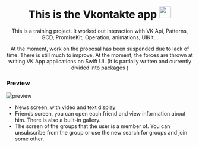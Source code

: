 <h1 align="center"> This is the Vkontakte app
<img src="https://github.com/blackcater/blackcater/raw/main/images/Hi.gif" width="32" height="32"/></h1>

<p align="center">This is a training project. It worked out interaction with VK Api, Patterns, GCD, PromiseKit, Operation, animations, UIKit...</p>

<p align="center"> At the moment, work on the proposal has been suspended due to lack of time. There is still much to improve. At the moment, the forces are thrown at writing VK App applications on Swift UI. (It is partially written and currently divided into packages )</p>

<h3> Preview </h3>

![preview](https://user-images.githubusercontent.com/91827767/207530927-f825c01e-2861-4e23-b1e3-fb3bf95a9c23.gif)


<ul>
  <li> News screen, with video and text display</li>
  <li> Friends screen, you can open each friend and view information about him.
    There is also a built-in gallery.</li>
  <li> The screen of the groups that the user is a member of.
    You can unsubscribe from the group or use the new search for groups and join some other.</li>
  </ul>
